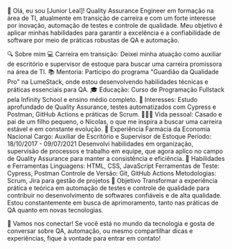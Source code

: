👋 Olá, eu sou [Junior Leal]!
Quality Assurance Engineer em formação na área de TI, atualmente em transição de carreira e com um forte interesse por inovação, automação de testes e controle de qualidade. Meu objetivo é aplicar minhas habilidades para garantir a excelência e a confiabilidade de software por meio de práticas robustas de QA e automação.

🔍 Sobre mim
💻 Carreira em transição: Deixei minha atuação como auxiliar de escritório e supervisor de estoque para buscar uma carreira promissora na área de TI.
📚 Mentoria: Participo do programa "Guardião da Qualidade Pro" na LumeStack, onde estou desenvolvendo habilidades técnicas e práticas essenciais para QA.
🎓 Educação: Curso de Programação Fullstack pela Infinity School e ensino médio completo.
🧠 Interesses: Estudo aprofundado de Quality Assurance, testes automatizados com Cypress e Postman, GitHub Actions e práticas de Scrum.
👨‍👩‍👦 Vida pessoal: Casado e pai de um filho pequeno, o Nicolas, o que me inspira a buscar uma carreira estável e em constante evolução.
💼 Experiência
Farmácia da Economia Nacional
Cargo: Auxiliar de Escritório e Supervisor de Estoque
Período: 18/10/2017 - 09/07/2021
Desenvolvi habilidades em organização, supervisão de processos e trabalho em equipe, que agora aplico no campo de Quality Assurance para manter a consistência e eficiência.
🔧 Habilidades e Ferramentas
Linguagens: HTML, CSS, JavaScript
Ferramentas de Teste: Cypress, Postman
Controle de Versão: Git, GitHub Actions
Metodologias: Scrum, Jira para gestão de projetos
🌟 Objetivo
Transformar a experiência prática e teórica em automação de testes e controle de qualidade para contribuir no desenvolvimento de softwares confiáveis e de alta qualidade. Estou constantemente em busca de aprimoramento, tanto nas práticas de QA quanto em novas tecnologias.

🌱 Vamos nos conectar!
Se você está no mundo da tecnologia e gosta de conversar sobre QA, automação, ou mesmo compartilhar dicas e experiências, fique à vontade para entrar em contato!


<!---
Dev-jrleal/Dev-jrleal is a ✨ special ✨ repository because its `README.md` (this file) appears on your GitHub profile.
You can click the Preview link to take a look at your changes.
--->
